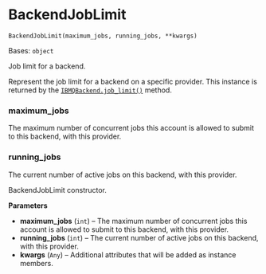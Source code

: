 # BackendJobLimit



`BackendJobLimit(maximum_jobs, running_jobs, **kwargs)`

Bases: `object`

Job limit for a backend.

Represent the job limit for a backend on a specific provider. This instance is returned by the [`IBMQBackend.job_limit()`](qiskit.providers.ibmq.IBMQBackend.job_limit#qiskit.providers.ibmq.IBMQBackend.job_limit "qiskit.providers.ibmq.IBMQBackend.job_limit") method.



### maximum\_jobs

The maximum number of concurrent jobs this account is allowed to submit to this backend, with this provider.



### running\_jobs

The current number of active jobs on this backend, with this provider.

BackendJobLimit constructor.

**Parameters**

*   **maximum\_jobs** (`int`) – The maximum number of concurrent jobs this account is allowed to submit to this backend, with this provider.
*   **running\_jobs** (`int`) – The current number of active jobs on this backend, with this provider.
*   **kwargs** (`Any`) – Additional attributes that will be added as instance members.
